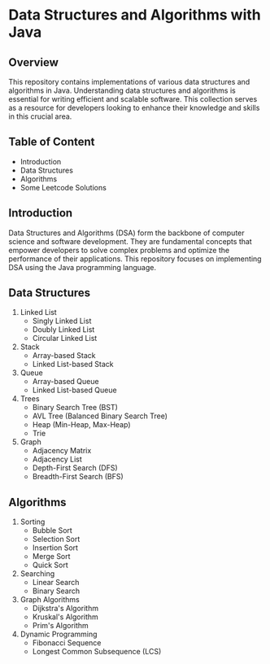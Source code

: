 # Data Structures and Algorithms with Java
## Overview
This repository contains implementations of various data structures and algorithms in Java. Understanding data structures and algorithms is essential for writing efficient and scalable software. This collection serves as a resource for developers looking to enhance their knowledge and skills in this crucial area.
## Table of Content
- Introduction
- Data Structures
- Algorithms
- Some Leetcode Solutions
## Introduction
Data Structures and Algorithms (DSA) form the backbone of computer science and software development. They are fundamental concepts that empower developers to solve complex problems and optimize the performance of their applications. This repository focuses on implementing DSA using the Java programming language.
## Data Structures
1. Linked List
   - Singly Linked List
   - Doubly Linked List
   - Circular Linked List
2. Stack
   - Array-based Stack
   - Linked List-based Stack
3. Queue
   - Array-based Queue
   - Linked List-based Queue
4. Trees
   - Binary Search Tree (BST)
   - AVL Tree (Balanced Binary Search Tree)
   - Heap (Min-Heap, Max-Heap)
   - Trie
5. Graph
   - Adjacency Matrix
   - Adjacency List
   - Depth-First Search (DFS)
   - Breadth-First Search (BFS)
## Algorithms
1. Sorting
   - Bubble Sort
   - Selection Sort
   - Insertion Sort
   - Merge Sort
   - Quick Sort
2. Searching
   - Linear Search
   - Binary Search
3. Graph Algorithms
   - Dijkstra's Algorithm
   - Kruskal's Algorithm
   - Prim's Algorithm
4. Dynamic Programming
   - Fibonacci Sequence
   - Longest Common Subsequence (LCS)
